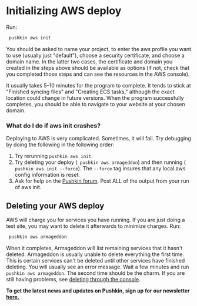 # Initializing AWS deploy

Run:

```bash
 pushkin aws init
```

You should be asked to name your project, to enter the aws profile you want to use (usually just "default"), choose a security certificate, and choose a domain name. In the latter two cases, the certificate and domain you created in the steps above should be available as options (if not, check that you completed those steps and can see the resources in the AWS console).

It usually takes 5-10 minutes for the program to complete. It tends to stick at "Finished syncing files" and "Creating ECS tasks," although the exact location could change in future versions. When the program successfully completes, you should be able to navigate to your website at your chosen domain.

### What do I do if aws init crashes?

Deploying to AWS is very complicated. Sometimes, it will fail. Try debugging by doing the following in the following order:

1. Try rerunning `pushkin aws init`.
2. Try deleting your deploy (` pushkin aws armageddon`) and then running (` pushkin aws init --force`). The `--force` tag insures that any local aws config information is reset.
3. Ask for help on the [Pushkin forum](https://github.com/pushkin-consortium/pushkin/discussions). Post ALL of the output from your run of aws init.

## Deleting your AWS deploy

AWS will charge you for services you have running. If you are just doing a test site, you may want to delete it afterwards to minimize charges. Run:

```bash
 pushkin aws armageddon
```

When it completes, Armageddon will list remaining services that it hasn't deleted. Armageddon is usually unable to delete everything the first time. This is certain services can't be deleted until other services have finished deleting. You will usually see an error message. Wait a few minutes and run `pushkin aws armageddon`. The second time should be the charm. If you are still having problems, see [deleting through the console](../../advanced/deploying/awsDeletion.md).

**To get the latest news and updates on Pushkin, sign up for our newsletter** [**here.**](https://groups.google.com/g/pushkinjs)
